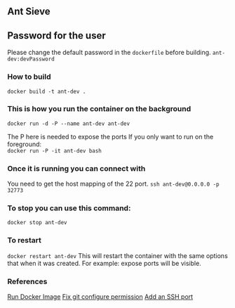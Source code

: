 ## Ant Sieve

## Password for the user
Please change the default password in the `dockerfile` before building.
`ant-dev:devPassword`

### How to build
`docker build -t ant-dev .`

### This is how you run the container on the background
`docker run -d -P --name ant-dev ant-dev`

The P here is needed to expose the ports
If you only want to run on the foreground:  
`docker run -P -it ant-dev bash`

### Once it is running you can connect with
You need to get the host mapping of the 22 port.
`ssh ant-dev@0.0.0.0 -p 32773`

### To stop you can use this command:
`docker stop ant-dev`

### To restart
`docker restart ant-dev`
This will restart the container with the same options that when it was created. For example: expose ports will be visible.

### References

[Run Docker Image](https://stackoverflow.com/questions/18497688/run-a-docker-image-as-a-container)
[Fix git configure permission](https://confluence.atlassian.com/stashkb/permission-denied-on-git-config-file-314447088.html)
[Add an SSH port](https://docs.docker.com/engine/examples/running_ssh_service/#build-an-eg_sshd-image)
